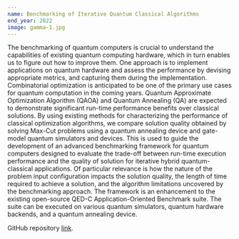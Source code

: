 ```yaml
---
name: Benchmarking of Iterative Quantum Classical Algorithms
end_year: 2022
image: gamma-1.jpg
---
```


The benchmarking of quantum computers is crucial to understand the capabilities of existing quantum computing hardware, which in turn enables us to figure out how to improve them. One approach is to implement applications on quantum hardware and assess the performance by devising appropriate metrics, and capturing them during the implementation. Combinatorial optimization is anticipated to be one of the primary use cases for quantum computation in the coming years. Quantum Approximate Optimization Algorithm (QAOA) and Quantum Annealing (QA) are expected to demonstrate significant run-time performance benefits over classical solutions. By using existing methods for characterizing the performance of classical optimization algorithms, we compare solution quality obtained by solving Max-Cut problems using a quantum annealing device and gate-model quantum simulators and devices. This  is used to guide the development of an advanced benchmarking framework for quantum computers designed to evaluate the trade-off between run-time execution performance and the quality of solution for iterative hybrid quantum-classical applications. Of particular relevance is how the nature of the problem input configuration impacts the solution quality, the length of time required to achieve a solution, and the algorithm limitations uncovered by the benchmarking approach. The framework is an enhancement to the existing open-source QED-C Application-Oriented Benchmark suite. The suite can be executed on various quantum simulators, quantum hardware backends, and a quantum annealing device.

GitHub repository [link](https://github.com/SRI-International/QC-App-Oriented-Benchmarks).
